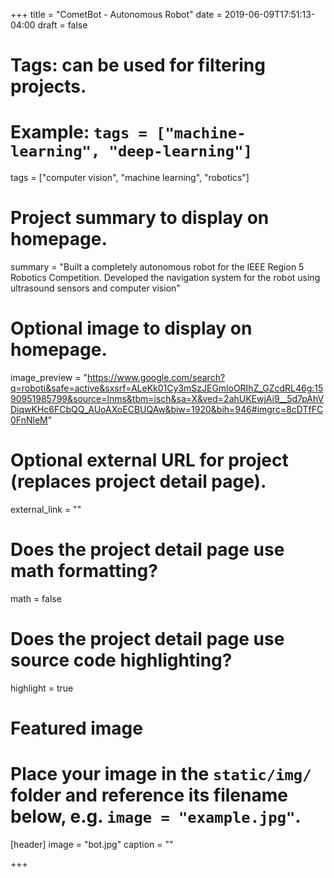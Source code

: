 +++
title = "CometBot - Autonomous Robot"
date = 2019-06-09T17:51:13-04:00
draft = false

# Tags: can be used for filtering projects.
# Example: `tags = ["machine-learning", "deep-learning"]`
tags = ["computer vision", "machine learning", "robotics"]

# Project summary to display on homepage.
summary = "Built a completely autonomous robot for the IEEE Region 5 Robotics Competition. Developed the navigation system for the robot using ultrasound sensors and computer vision"

# Optional image to display on homepage.
image_preview = "https://www.google.com/search?q=roboti&safe=active&sxsrf=ALeKk01Cy3mSzJEGmloORIhZ_GZcdRL46g:1590951985799&source=lnms&tbm=isch&sa=X&ved=2ahUKEwjAi9__5d7pAhVDiqwKHc6FCbQQ_AUoAXoECBUQAw&biw=1920&bih=946#imgrc=8cDTfFC0FnNleM"

# Optional external URL for project (replaces project detail page).
external_link = ""

# Does the project detail page use math formatting?
math = false

# Does the project detail page use source code highlighting?
highlight = true

# Featured image
# Place your image in the `static/img/` folder and reference its filename below, e.g. `image = "example.jpg"`.
[header]
image = "bot.jpg"
caption = ""

+++

